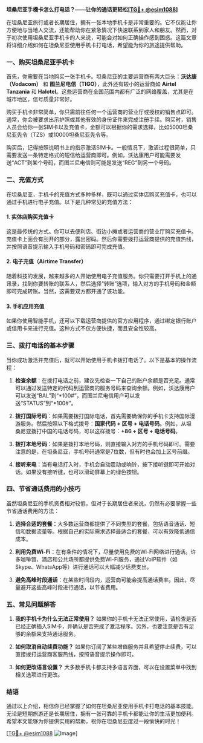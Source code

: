 **坦桑尼亚手機卡怎么打电话？——让你的通话更轻松[[TG💪+ @esim1088](https://t.me/s/esim1088)]**

在坦桑尼亚旅行或者长期居住，拥有一张本地手机卡是非常重要的。它不仅能让你方便地与当地人交流，还能帮助你在紧急情况下快速联系到家人和朋友。然而，对于初次使用坦桑尼亚手机卡的人来说，可能会对如何正确操作感到困惑。这篇文章将详细介绍如何在坦桑尼亚使用手机卡打电话，希望能为你的旅途提供帮助。

### **一、购买坦桑尼亚手机卡**

首先，你需要在当地购买一张手机卡。坦桑尼亚的主要运营商有两大巨头：**沃达康（Vodacom）** 和 **图兰尼电信（TIGO）**，此外还有较小的运营商如 **Airtel Tanzania** 和 **Halotel**。这些运营商在全国范围内都有广泛的网络覆盖，尤其是在城市地区，信号质量非常好。

购买手机卡非常简单，你只需前往任何一个运营商的营业厅或授权的销售点即可。通常，你会被要求出示护照或其他有效的身份证件来完成注册手续。购买时，销售人员会给你一张SIM卡以及充值卡，金额可以根据你的需求选择，比如5000坦桑尼亚先令（TZS）或10000坦桑尼亚先令等。

购买后，记得按照说明书上的指示激活SIM卡。一般情况下，激活过程很简单，只需要发送一条特定格式的短信给运营商即可。例如，沃达康用户可能需要发送“ACT”到某个号码，而图兰尼电信则可能是发送“REG”到另一个号码。

### **二、充值方式**

在坦桑尼亚，手机卡的充值方式多种多样，既可以通过实体店购买充值卡，也可以通过手机进行电子充值。以下是几种常见的充值方法：

#### **1. 实体店购买充值卡**
这是最传统的方式。你可以去便利店、街边小摊或者运营商的营业厅购买充值卡。充值卡上面会有刮开的部分，露出密码。然后你需要拨打运营商提供的充值热线，并按照语音提示输入手机号码和密码即可完成充值。

#### **2. 电子充值（Airtime Transfer）**
随着科技的发展，越来越多的人开始使用电子充值服务。你只需要打开手机上的通讯录，找到你要转账的联系人，然后选择“转账”选项，输入对方的手机号码和金额即可完成转账。当然，这需要双方都开通了该功能。

#### **3. 手机应用充值**
如果你使用智能手机，还可以下载运营商提供的官方应用程序，通过绑定银行账户或信用卡来进行充值。这种方式不仅方便快捷，而且安全性较高。

### **三、拨打电话的基本步骤**

当你成功激活并充值后，就可以开始使用手机卡拨打电话了。以下是基本的操作流程：

1. **检查余额**：在拨打电话之前，建议先检查一下自己的账户余额是否充足。通常可以通过发送特定的代码到运营商的服务号码来查询余额。例如，沃达康用户可以发送“BAL”到“*100#”，而图兰尼电信用户可以发送“STATUS”到“*100#”。

2. **拨打国际号码**：如果需要拨打国际电话，首先需要确保你的手机卡支持国际漫游服务。然后按照以下格式拨号：**国家代码 + 区号 + 电话号码**。例如，从坦桑尼亚拨打中国的电话号码，可以这样拨号：**+86 + 区号 + 电话号码**。

3. **拨打本地号码**：如果是拨打本地号码，则直接输入对方的手机号码即可。需要注意的是，在坦桑尼亚，手机号码通常是7位数，但有时也会加上区号前缀。

4. **接听来电**：当有电话打入时，手机会自动震动或响铃，按下接听键即可开始对话。如果没有接听键，也可以滑动屏幕上的绿色按钮。

### **四、节省通话费用的小技巧**

虽然坦桑尼亚的手机资费相对较低，但对于长期居住者来说，仍然有必要掌握一些节省通话费用的方法：

1. **选择合适的套餐**：大多数运营商都提供了不同类型的套餐，包括语音通话、短信和数据流量等。根据自己的实际需求选择最适合的套餐，可以有效降低通信成本。

2. **利用免费Wi-Fi**：在有条件的情况下，尽量使用免费的Wi-Fi网络进行通话。许多咖啡馆、酒店和公共场所都提供免费Wi-Fi服务，通过VoIP软件（如Skype、WhatsApp等）进行通话可以大幅减少话费支出。

3. **避免高峰时段通话**：在某些时间段内，运营商可能会提高通话费率。因此，尽量避开这些高峰时段进行通话，以节省费用。

### **五、常见问题解答**

1. **我的手机卡为什么无法正常使用？**
   如果你的手机卡无法正常使用，请检查是否已经正确插入SIM卡，并确认是否完成了激活程序。另外，也要注意是否有足够的余额来支持通话服务。

2. **如何取消自动续费功能？**
   如果你订阅了某些增值服务并且希望停止续费，可以直接拨打运营商客服热线，按照语音提示操作即可。

3. **如何更改语言设置？**
   大多数手机卡都支持多语言界面，可以在设置菜单中找到相关选项进行更改。

### **结语**

通过以上介绍，相信你已经掌握了如何在坦桑尼亚使用手机卡打电话的基本技能。无论是短期旅游还是长期居住，拥有一张可靠的手机卡都能让你的生活更加便利。希望本文能够为你提供实用的帮助，祝你在坦桑尼亚度过一段愉快的时光！

[[TG💪+ @esim1088](https://t.me/s/esim1088) ![Image](https://i.postimg.cc/4NQfJmqS/Snipaste-2025-05-13-00-14-12.png)]